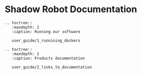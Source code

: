 # Shadow Robot Documentation


```eval_rst   
.. toctree::
   :maxdepth: 2
   :caption: Running our software
   
   user_guide/1_runnining_dockers
   
.. toctree::
   :maxdepth: 2
   :caption: Products documentation
   
   user_guide/2_links_to_documentation

```
